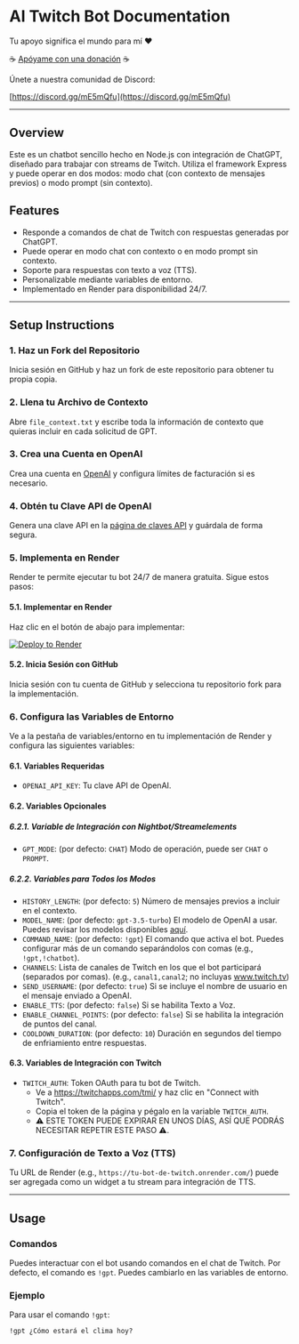 # AI Twitch Bot Documentation

Tu apoyo significa el mundo para mí ❤️

☕ [Apóyame con una donación](https://streamelements.com/araxielfenix/tip) ☕

Únete a nuestra comunidad de Discord:

[https://discord.gg/mE5mQfu](https://discord.gg/mE5mQfu)

---

## Overview

Este es un chatbot sencillo hecho en Node.js con integración de ChatGPT, diseñado para trabajar con streams de Twitch. Utiliza el framework Express y puede operar en dos modos: modo chat (con contexto de mensajes previos) o modo prompt (sin contexto).

## Features

- Responde a comandos de chat de Twitch con respuestas generadas por ChatGPT.
- Puede operar en modo chat con contexto o en modo prompt sin contexto.
- Soporte para respuestas con texto a voz (TTS).
- Personalizable mediante variables de entorno.
- Implementado en Render para disponibilidad 24/7.

---

## Setup Instructions

### 1. Haz un Fork del Repositorio

Inicia sesión en GitHub y haz un fork de este repositorio para obtener tu propia copia.

### 2. Llena tu Archivo de Contexto

Abre `file_context.txt` y escribe toda la información de contexto que quieras incluir en cada solicitud de GPT.

### 3. Crea una Cuenta en OpenAI

Crea una cuenta en [OpenAI](https://platform.openai.com) y configura límites de facturación si es necesario.

### 4. Obtén tu Clave API de OpenAI

Genera una clave API en la [página de claves API](https://platform.openai.com/account/api-keys) y guárdala de forma segura.

### 5. Implementa en Render

Render te permite ejecutar tu bot 24/7 de manera gratuita. Sigue estos pasos:

#### 5.1. Implementar en Render

Haz clic en el botón de abajo para implementar:

[![Deploy to Render](https://render.com/images/deploy-to-render-button.svg)](https://render.com/deploy)

#### 5.2. Inicia Sesión con GitHub

Inicia sesión con tu cuenta de GitHub y selecciona tu repositorio fork para la implementación.

### 6. Configura las Variables de Entorno

Ve a la pestaña de variables/entorno en tu implementación de Render y configura las siguientes variables:

#### 6.1. Variables Requeridas

- `OPENAI_API_KEY`: Tu clave API de OpenAI.

#### 6.2. Variables Opcionales

##### 6.2.1. Variable de Integración con Nightbot/Streamelements
- `GPT_MODE`: (por defecto: `CHAT`) Modo de operación, puede ser `CHAT` o `PROMPT`.

##### 6.2.2. Variables para Todos los Modos
- `HISTORY_LENGTH`: (por defecto: `5`) Número de mensajes previos a incluir en el contexto.
- `MODEL_NAME`: (por defecto: `gpt-3.5-turbo`) El modelo de OpenAI a usar. Puedes revisar los modelos disponibles [aquí](https://platform.openai.com/docs/models). 
- `COMMAND_NAME`: (por defecto: `!gpt`) El comando que activa el bot. Puedes configurar más de un comando separándolos con comas (e.g., `!gpt,!chatbot`).
- `CHANNELS`: Lista de canales de Twitch en los que el bot participará (separados por comas). (e.g., `canal1,canal2`; no incluyas www.twitch.tv)
- `SEND_USERNAME`: (por defecto: `true`) Si se incluye el nombre de usuario en el mensaje enviado a OpenAI.
- `ENABLE_TTS`: (por defecto: `false`) Si se habilita Texto a Voz.
- `ENABLE_CHANNEL_POINTS`: (por defecto: `false`) Si se habilita la integración de puntos del canal.
- `COOLDOWN_DURATION`: (por defecto: `10`) Duración en segundos del tiempo de enfriamiento entre respuestas.

#### 6.3. Variables de Integración con Twitch

- `TWITCH_AUTH`: Token OAuth para tu bot de Twitch.
  - Ve a https://twitchapps.com/tmi/ y haz clic en "Connect with Twitch".
  - Copia el token de la página y pégalo en la variable `TWITCH_AUTH`.
  - ⚠️ ESTE TOKEN PUEDE EXPIRAR EN UNOS DÍAS, ASÍ QUE PODRÁS NECESITAR REPETIR ESTE PASO ⚠️.

### 7. Configuración de Texto a Voz (TTS)

Tu URL de Render (e.g., `https://tu-bot-de-twitch.onrender.com/`) puede ser agregada como un widget a tu stream para integración de TTS.

---

## Usage

### Comandos

Puedes interactuar con el bot usando comandos en el chat de Twitch. Por defecto, el comando es `!gpt`. Puedes cambiarlo en las variables de entorno.

### Ejemplo

Para usar el comando `!gpt`:

```twitch
!gpt ¿Cómo estará el clima hoy?
